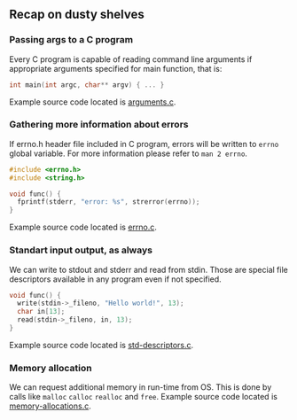 ## Recap on dusty shelves

### Passing args to a C program

Every C program is capable of reading command line arguments if appropriate arguments specified for main function, that is:

```c
int main(int argc, char** argv) { ... }
```
Example source code located is [arguments.c](src/arguments.c).

### Gathering more information about errors

If errno.h header file included in C program, errors will be written to `errno` global variable. For more information please refer to `man 2 errno`.

```c
#include <errno.h>
#include <string.h>

void func() {
  fprintf(stderr, "error: %s", strerror(errno));
}
```
Example source code located is [errno.c](src/errno.c).

### Standart input output, as always

We can write to stdout and stderr and read from stdin. Those are special file descriptors available in any program even if not specified.

```c
void func() {
  write(stdin->_fileno, "Hello world!", 13);
  char in[13];
  read(stdin->_fileno, in, 13);
}
```
Example source code located is [std-descriptors.c](src/std-descriptors.c).

### Memory allocation

We can request additional memory in run-time from OS. This is done by calls like `malloc` `calloc` `realloc` and `free`. Example source code located is [memory-allocations.c](src/memory-allocations.c).